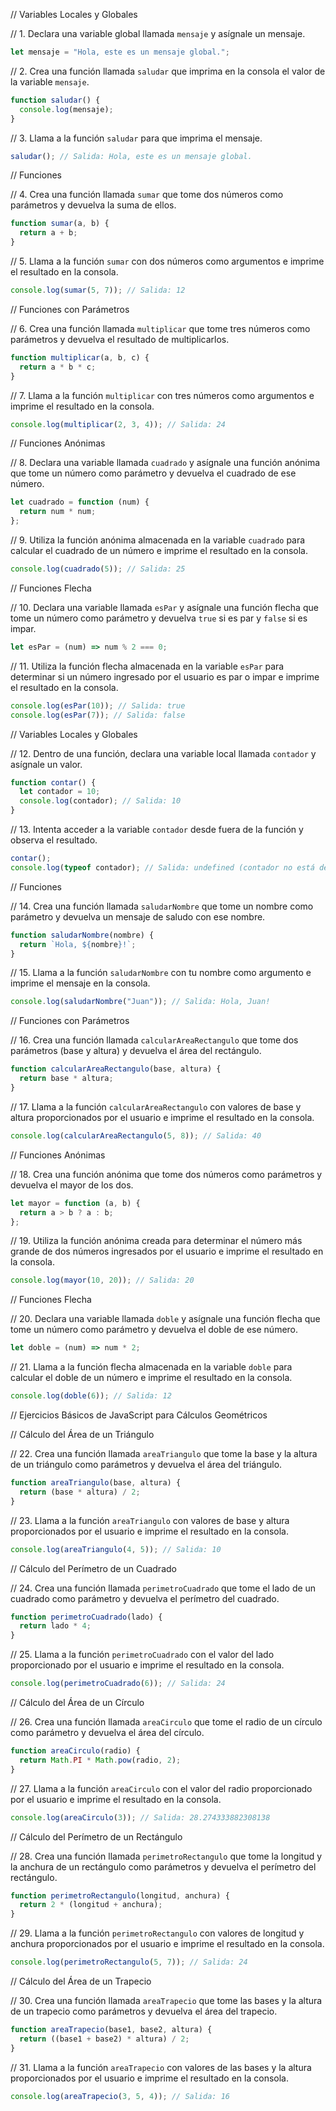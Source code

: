 // Variables Locales y Globales

// 1. Declara una variable global llamada `mensaje` y asígnale un mensaje.

```js
let mensaje = "Hola, este es un mensaje global.";
```

// 2. Crea una función llamada `saludar` que imprima en la consola el valor de la variable `mensaje`.

```js
function saludar() {
  console.log(mensaje);
}
```

// 3. Llama a la función `saludar` para que imprima el mensaje.

```js
saludar(); // Salida: Hola, este es un mensaje global.
```

// Funciones

// 4. Crea una función llamada `sumar` que tome dos números como parámetros y devuelva la suma de ellos.

```js
function sumar(a, b) {
  return a + b;
}
```

// 5. Llama a la función `sumar` con dos números como argumentos e imprime el resultado en la consola.

```js
console.log(sumar(5, 7)); // Salida: 12
```

// Funciones con Parámetros

// 6. Crea una función llamada `multiplicar` que tome tres números como parámetros y devuelva el resultado de multiplicarlos.

```js
function multiplicar(a, b, c) {
  return a * b * c;
}
```

// 7. Llama a la función `multiplicar` con tres números como argumentos e imprime el resultado en la consola.

```js
console.log(multiplicar(2, 3, 4)); // Salida: 24
```

// Funciones Anónimas

// 8. Declara una variable llamada `cuadrado` y asígnale una función anónima que tome un número como parámetro y devuelva el cuadrado de ese número.

```js
let cuadrado = function (num) {
  return num * num;
};
```

// 9. Utiliza la función anónima almacenada en la variable `cuadrado` para calcular el cuadrado de un número e imprime el resultado en la consola.

```js
console.log(cuadrado(5)); // Salida: 25
```

// Funciones Flecha

// 10. Declara una variable llamada `esPar` y asígnale una función flecha que tome un número como parámetro y devuelva `true` si es par y `false` si es impar.

```js
let esPar = (num) => num % 2 === 0;
```

// 11. Utiliza la función flecha almacenada en la variable `esPar` para determinar si un número ingresado por el usuario es par o impar e imprime el resultado en la consola.

```js
console.log(esPar(10)); // Salida: true
console.log(esPar(7)); // Salida: false
```

// Variables Locales y Globales

// 12. Dentro de una función, declara una variable local llamada `contador` y asígnale un valor.

```js
function contar() {
  let contador = 10;
  console.log(contador); // Salida: 10
}
```

// 13. Intenta acceder a la variable `contador` desde fuera de la función y observa el resultado.

```js
contar();
console.log(typeof contador); // Salida: undefined (contador no está definido fuera de la función)
```

// Funciones

// 14. Crea una función llamada `saludarNombre` que tome un nombre como parámetro y devuelva un mensaje de saludo con ese nombre.

```js
function saludarNombre(nombre) {
  return `Hola, ${nombre}!`;
}
```

// 15. Llama a la función `saludarNombre` con tu nombre como argumento e imprime el mensaje en la consola.

```js
console.log(saludarNombre("Juan")); // Salida: Hola, Juan!
```

// Funciones con Parámetros

// 16. Crea una función llamada `calcularAreaRectangulo` que tome dos parámetros (base y altura) y devuelva el área del rectángulo.

```js
function calcularAreaRectangulo(base, altura) {
  return base * altura;
}
```

// 17. Llama a la función `calcularAreaRectangulo` con valores de base y altura proporcionados por el usuario e imprime el resultado en la consola.

```js
console.log(calcularAreaRectangulo(5, 8)); // Salida: 40
```

// Funciones Anónimas

// 18. Crea una función anónima que tome dos números como parámetros y devuelva el mayor de los dos.

```js
let mayor = function (a, b) {
  return a > b ? a : b;
};
```

// 19. Utiliza la función anónima creada para determinar el número más grande de dos números ingresados por el usuario e imprime el resultado en la consola.

```js
console.log(mayor(10, 20)); // Salida: 20
```

// Funciones Flecha

// 20. Declara una variable llamada `doble` y asígnale una función flecha que tome un número como parámetro y devuelva el doble de ese número.

```js
let doble = (num) => num * 2;
```

// 21. Llama a la función flecha almacenada en la variable `doble` para calcular el doble de un número e imprime el resultado en la consola.

```js
console.log(doble(6)); // Salida: 12
```

// Ejercicios Básicos de JavaScript para Cálculos Geométricos

// Cálculo del Área de un Triángulo

// 22. Crea una función llamada `areaTriangulo` que tome la base y la altura de un triángulo como parámetros y devuelva el área del triángulo.

```js
function areaTriangulo(base, altura) {
  return (base * altura) / 2;
}
```

// 23. Llama a la función `areaTriangulo` con valores de base y altura proporcionados por el usuario e imprime el resultado en la consola.

```js
console.log(areaTriangulo(4, 5)); // Salida: 10
```

// Cálculo del Perímetro de un Cuadrado

// 24. Crea una función llamada `perimetroCuadrado` que tome el lado de un cuadrado como parámetro y devuelva el perímetro del cuadrado.

```js
function perimetroCuadrado(lado) {
  return lado * 4;
}
```

// 25. Llama a la función `perimetroCuadrado` con el valor del lado proporcionado por el usuario e imprime el resultado en la consola.

```js
console.log(perimetroCuadrado(6)); // Salida: 24
```

// Cálculo del Área de un Círculo

// 26. Crea una función llamada `areaCirculo` que tome el radio de un círculo como parámetro y devuelva el área del círculo.

```js
function areaCirculo(radio) {
  return Math.PI * Math.pow(radio, 2);
}
```

// 27. Llama a la función `areaCirculo` con el valor del radio proporcionado por el usuario e imprime el resultado en la consola.

```js
console.log(areaCirculo(3)); // Salida: 28.274333882308138
```

// Cálculo del Perímetro de un Rectángulo

// 28. Crea una función llamada `perimetroRectangulo` que tome la longitud y la anchura de un rectángulo como parámetros y devuelva el perímetro del rectángulo.

```js
function perimetroRectangulo(longitud, anchura) {
  return 2 * (longitud + anchura);
}
```

// 29. Llama a la función `perimetroRectangulo` con valores de longitud y anchura proporcionados por el usuario e imprime el resultado en la consola.

```js
console.log(perimetroRectangulo(5, 7)); // Salida: 24
```

// Cálculo del Área de un Trapecio

// 30. Crea una función llamada `areaTrapecio` que tome las bases y la altura de un trapecio como parámetros y devuelva el área del trapecio.

```js
function areaTrapecio(base1, base2, altura) {
  return ((base1 + base2) * altura) / 2;
}
```

// 31. Llama a la función `areaTrapecio` con valores de las bases y la altura proporcionados por el usuario e imprime el resultado en la consola.

```js
console.log(areaTrapecio(3, 5, 4)); // Salida: 16
```
